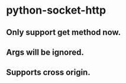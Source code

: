 # python-socket-http

## Only support get method now.
## Args will be ignored.
## Supports cross origin.
